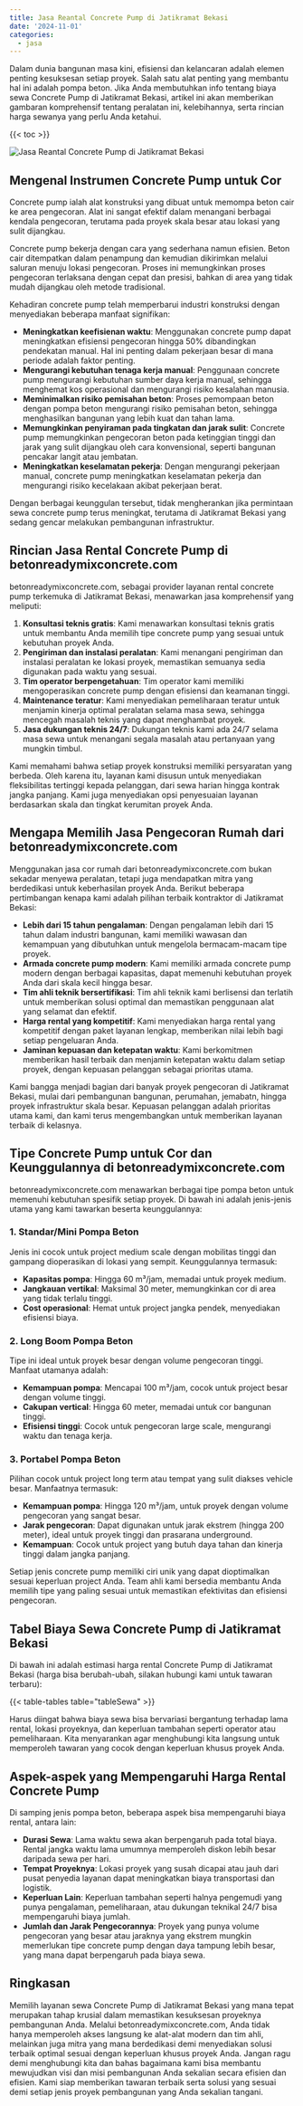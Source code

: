 ```yaml
---
title: Jasa Reantal Concrete Pump di Jatikramat Bekasi
date: '2024-11-01'
categories:
  - jasa
---
```


Dalam dunia bangunan masa kini, efisiensi dan kelancaran adalah elemen penting kesuksesan setiap proyek. Salah satu alat penting yang membantu hal ini adalah pompa beton. Jika Anda membutuhkan info tentang biaya sewa Concrete Pump di Jatikramat Bekasi, artikel ini akan memberikan gambaran komprehensif tentang peralatan ini, kelebihannya, serta rincian harga sewanya yang perlu Anda ketahui.

{{< toc >}}

![Jasa Reantal Concrete Pump di Jatikramat Bekasi](https://betoncor8.github.io/pump/concrete-pump%20(17).png)

## Mengenal Instrumen Concrete Pump untuk Cor

Concrete pump ialah alat konstruksi yang dibuat untuk memompa beton cair ke area pengecoran. Alat ini sangat efektif dalam menangani berbagai kendala pengecoran, terutama pada proyek skala besar atau lokasi yang sulit dijangkau.

Concrete pump bekerja dengan cara yang sederhana namun efisien. Beton cair ditempatkan dalam penampung dan kemudian dikirimkan melalui saluran menuju lokasi pengecoran. Proses ini memungkinkan proses pengecoran terlaksana dengan cepat dan presisi, bahkan di area yang tidak mudah dijangkau oleh metode tradisional.

Kehadiran concrete pump telah memperbarui industri konstruksi dengan menyediakan beberapa manfaat signifikan:

- **Meningkatkan keefisienan waktu**: Menggunakan concrete pump dapat meningkatkan efisiensi pengecoran hingga 50% dibandingkan pendekatan manual. Hal ini penting dalam pekerjaan besar di mana periode adalah faktor penting.
- **Mengurangi kebutuhan tenaga kerja manual**: Penggunaan concrete pump mengurangi kebutuhan sumber daya kerja manual, sehingga menghemat kos operasional dan mengurangi risiko kesalahan manusia.
- **Meminimalkan risiko pemisahan beton**: Proses pemompaan beton dengan pompa beton mengurangi risiko pemisahan beton, sehingga menghasilkan bangunan yang lebih kuat dan tahan lama.
- **Memungkinkan penyiraman pada tingkatan dan jarak sulit**: Concrete pump memungkinkan pengecoran beton pada ketinggian tinggi dan jarak yang sulit dijangkau oleh cara konvensional, seperti bangunan pencakar langit atau jembatan.
- **Meningkatkan keselamatan pekerja**: Dengan mengurangi pekerjaan manual, concrete pump meningkatkan keselamatan pekerja dan mengurangi risiko kecelakaan akibat pekerjaan berat.

Dengan berbagai keunggulan tersebut, tidak mengherankan jika permintaan sewa concrete pump terus meningkat, terutama di Jatikramat Bekasi yang sedang gencar melakukan pembangunan infrastruktur.

## Rincian Jasa Rental Concrete Pump di betonreadymixconcrete.com

betonreadymixconcrete.com, sebagai provider layanan rental concrete pump terkemuka di Jatikramat Bekasi, menawarkan jasa komprehensif yang meliputi:

1. **Konsultasi teknis gratis**: Kami menawarkan konsultasi teknis gratis untuk membantu Anda memilih tipe concrete pump yang sesuai untuk kebutuhan proyek Anda.
2. **Pengiriman dan instalasi peralatan**: Kami menangani pengiriman dan instalasi peralatan ke lokasi proyek, memastikan semuanya sedia digunakan pada waktu yang sesuai.
3. **Tim operator berpengetahuan**: Tim operator kami memiliki mengoperasikan concrete pump dengan efisiensi dan keamanan tinggi.
4. **Maintenance teratur**: Kami menyediakan pemeliharaan teratur untuk menjamin kinerja optimal peralatan selama masa sewa, sehingga mencegah masalah teknis yang dapat menghambat proyek.
5. **Jasa dukungan teknis 24/7**: Dukungan teknis kami ada 24/7 selama masa sewa untuk menangani segala masalah atau pertanyaan yang mungkin timbul.

Kami memahami bahwa setiap proyek konstruksi memiliki persyaratan yang berbeda. Oleh karena itu, layanan kami disusun untuk menyediakan fleksibilitas tertinggi kepada pelanggan, dari sewa harian hingga kontrak jangka panjang. Kami juga menyediakan opsi penyesuaian layanan berdasarkan skala dan tingkat kerumitan proyek Anda.

## Mengapa Memilih Jasa Pengecoran Rumah dari betonreadymixconcrete.com

Menggunakan jasa cor rumah dari betonreadymixconcrete.com bukan sekadar menyewa peralatan, tetapi juga mendapatkan mitra yang berdedikasi untuk keberhasilan proyek Anda. Berikut beberapa pertimbangan kenapa kami adalah pilihan terbaik kontraktor di Jatikramat Bekasi:

- **Lebih dari 15 tahun pengalaman**: Dengan pengalaman lebih dari 15 tahun dalam industri bangunan, kami memiliki wawasan dan kemampuan yang dibutuhkan untuk mengelola bermacam-macam tipe proyek.
- **Armada concrete pump modern**: Kami memiliki armada concrete pump modern dengan berbagai kapasitas, dapat memenuhi kebutuhan proyek Anda dari skala kecil hingga besar.
- **Tim ahli teknik bersertifikasi**: Tim ahli teknik kami berlisensi dan terlatih untuk memberikan solusi optimal dan memastikan penggunaan alat yang selamat dan efektif.
- **Harga rental yang kompetitif**: Kami menyediakan harga rental yang kompetitif dengan paket layanan lengkap, memberikan nilai lebih bagi setiap pengeluaran Anda.
- **Jaminan kepuasan dan ketepatan waktu**: Kami berkomitmen memberikan hasil terbaik dan menjamin ketepatan waktu dalam setiap proyek, dengan kepuasan pelanggan sebagai prioritas utama.

Kami bangga menjadi bagian dari banyak proyek pengecoran di Jatikramat Bekasi, mulai dari pembangunan bangunan, perumahan, jemabatn, hingga proyek infrastruktur skala besar. Kepuasan pelanggan adalah prioritas utama kami, dan kami terus mengembangkan untuk memberikan layanan terbaik di kelasnya.

## Tipe Concrete Pump untuk Cor dan Keunggulannya di betonreadymixconcrete.com

betonreadymixconcrete.com menawarkan berbagai tipe pompa beton untuk memenuhi kebutuhan spesifik setiap proyek. Di bawah ini adalah jenis-jenis utama yang kami tawarkan beserta keunggulannya:

### 1\. Standar/Mini Pompa Beton

Jenis ini cocok untuk project medium scale dengan mobilitas tinggi dan gampang dioperasikan di lokasi yang sempit. Keunggulannya termasuk:

- **Kapasitas pompa**: Hingga 60 m³/jam, memadai untuk proyek medium.
- **Jangkauan vertikal**: Maksimal 30 meter, memungkinkan cor di area yang tidak terlalu tinggi.
- **Cost operasional**: Hemat untuk project jangka pendek, menyediakan efisiensi biaya.

### 2\. Long Boom Pompa Beton

Tipe ini ideal untuk proyek besar dengan volume pengecoran tinggi. Manfaat utamanya adalah:

- **Kemampuan pompa**: Mencapai 100 m³/jam, cocok untuk project besar dengan volume tinggi.
- **Cakupan vertical**: Hingga 60 meter, memadai untuk cor bangunan tinggi.
- **Efisiensi tinggi**: Cocok untuk pengecoran large scale, mengurangi waktu dan tenaga kerja.

### 3\. Portabel Pompa Beton

Pilihan cocok untuk project long term atau tempat yang sulit diakses vehicle besar. Manfaatnya termasuk:

- **Kemampuan pompa**: Hingga 120 m³/jam, untuk proyek dengan volume pengecoran yang sangat besar.
- **Jarak pengecoran**: Dapat digunakan untuk jarak ekstrem (hingga 200 meter), ideal untuk proyek tinggi dan prasarana underground.
- **Kemampuan**: Cocok untuk project yang butuh daya tahan dan kinerja tinggi dalam jangka panjang.

Setiap jenis concrete pump memiliki ciri unik yang dapat dioptimalkan sesuai keperluan project Anda. Team ahli kami bersedia membantu Anda memilih tipe yang paling sesuai untuk memastikan efektivitas dan efisiensi pengecoran.

## Tabel Biaya Sewa Concrete Pump di Jatikramat Bekasi

Di bawah ini adalah estimasi harga rental Concrete Pump di Jatikramat Bekasi (harga bisa berubah-ubah, silakan hubungi kami untuk tawaran terbaru):

{{< table-tables table="tableSewa" >}}

Harus diingat bahwa biaya sewa bisa bervariasi bergantung terhadap lama rental, lokasi proyeknya, dan keperluan tambahan seperti operator atau pemeliharaan. Kita menyarankan agar menghubungi kita langsung untuk memperoleh tawaran yang cocok dengan keperluan khusus proyek Anda.

## Aspek-aspek yang Mempengaruhi Harga Rental Concrete Pump

Di samping jenis pompa beton, beberapa aspek bisa mempengaruhi biaya rental, antara lain:

- **Durasi Sewa**: Lama waktu sewa akan berpengaruh pada total biaya. Rental jangka waktu lama umumnya memperoleh diskon lebih besar daripada sewa per hari.
- **Tempat Proyeknya**: Lokasi proyek yang susah dicapai atau jauh dari pusat penyedia layanan dapat meningkatkan biaya transportasi dan logistik.
- **Keperluan Lain**: Keperluan tambahan seperti halnya pengemudi yang punya pengalaman, pemeliharaan, atau dukungan teknikal 24/7 bisa mempengaruhi biaya jumlah.
- **Jumlah dan Jarak Pengecorannya**: Proyek yang punya volume pengecoran yang besar atau jaraknya yang ekstrem mungkin memerlukan tipe concrete pump dengan daya tampung lebih besar, yang mana dapat berpengaruh pada biaya sewa.

## Ringkasan

Memilih layanan sewa Concrete Pump di Jatikramat Bekasi yang mana tepat merupakan tahap krusial dalam memastikan kesuksesan proyeknya pembangunan Anda. Melalui betonreadymixconcrete.com, Anda tidak hanya memperoleh akses langsung ke alat-alat modern dan tim ahli, melainkan juga mitra yang mana berdedikasi demi menyediakan solusi terbaik optimal sesuai dengan keperluan khusus proyek Anda. Jangan ragu demi menghubungi kita dan bahas bagaimana kami bisa membantu mewujudkan visi dan misi pembangunan Anda sekalian secara efisien dan efisien. Kami siap memberikan tawaran terbaik serta solusi yang sesuai demi setiap jenis proyek pembangunan yang Anda sekalian tangani.
